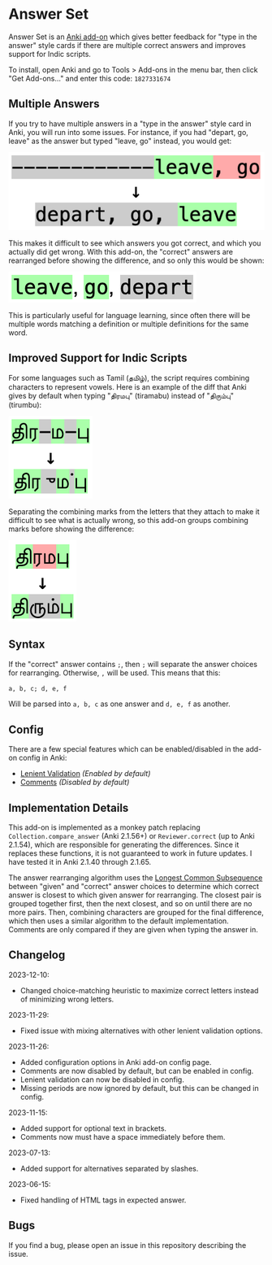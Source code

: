 # Answer Set

Answer Set is an [Anki add-on](https://ankiweb.net/shared/info/1827331674)
which gives better feedback for "type in the answer" style cards if there are
multiple correct answers and improves support for Indic scripts.

To install, open Anki and go to Tools > Add-ons in the menu bar, then click
"Get Add-ons..." and enter this code: `1827331674`

## Multiple Answers

If you try to have multiple answers in a "type in the answer" style card in
Anki, you will run into some issues. For instance, if you had "depart, go,
leave" as the answer but typed "leave, go" instead, you would get:

![Old difference for multiple words](img/leave_old.png)

This makes it difficult to see which answers you got correct, and which you
actually did get wrong. With this add-on, the "correct" answers are rearranged
before showing the difference, and so only this would be shown:

![New difference for multiple words](img/leave_new.png)

This is particularly useful for language learning, since often there will be
multiple words matching a definition or multiple definitions for the same word.

## Improved Support for Indic Scripts

For some languages such as Tamil (தமிழ்), the script requires combining
characters to represent vowels. Here is an example of the diff that Anki gives
by default when typing "திரமபு" (tiramabu) instead of "திரும்பு" (tirumbu):

![Old difference for Tamil word](img/tamil_old.png)

Separating the combining marks from the letters that they attach to make it
difficult to see what is actually wrong, so this add-on groups combining marks
before showing the difference:

![New difference for Tamil word](img/tamil_new.png)

## Syntax

If the "correct" answer contains `;`, then `;` will separate the answer choices
for rearranging. Otherwise, `,` will be used. This means that this:

```txt
a, b, c; d, e, f
```

Will be parsed into `a, b, c` as one answer and `d, e, f` as another.

## Config

There are a few special features which can be enabled/disabled in the add-on
config in Anki:

* [Lenient Validation](doc/lenient_validation.md) *(Enabled by default)*
* [Comments](doc/comments.md) *(Disabled by default)*

## Implementation Details

This add-on is implemented as a monkey patch replacing
`Collection.compare_answer` (Anki 2.1.56+) or `Reviewer.correct` (up to Anki
2.1.54), which are responsible for generating the differences. Since it replaces
these functions, it is not guaranteed to work in future updates. I have tested
it in Anki 2.1.40 through 2.1.65.

The answer rearranging algorithm uses the
[Longest Common Subsequence](https://en.wikipedia.org/wiki/Longest_common_subsequence)
between "given" and "correct" answer choices to determine which correct answer
is closest to which given answer for rearranging. The closest pair is grouped
together first, then the next closest, and so on until there are no more pairs.
Then, combining characters are grouped for the final difference, which then uses
a similar algorithm to the default implementation. Comments are only compared if
they are given when typing the answer in.

## Changelog

2023-12-10:

* Changed choice-matching heuristic to maximize correct letters instead of minimizing wrong letters.

2023-11-29:

* Fixed issue with mixing alternatives with other lenient validation options.

2023-11-26:

* Added configuration options in Anki add-on config page.
* Comments are now disabled by default, but can be enabled in config.
* Lenient validation can now be disabled in config.
* Missing periods are now ignored by default, but this can be changed in config.

2023-11-15:

* Added support for optional text in brackets.
* Comments now must have a space immediately before them.

2023-07-13:

* Added support for alternatives separated by slashes.

2023-06-15:

* Fixed handling of HTML tags in expected answer.

## Bugs

If you find a bug, please open an issue in this repository describing the issue.
